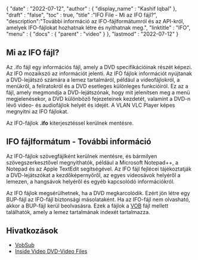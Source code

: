 {
  "date" : "2022-07-12",
  "author" : {
    "display_name" : "Kashif Iqbal"
},
  "draft" : "false",
  "toc" : true,
  "title" :"IFO File - Mi az IFO fájl?",
  "description":"További információ az IFO-fájlformátumról és az API-król, amelyek IFO-fájlokat hozhatnak létre és nyithatnak meg.",
  "linktitle" : "IFO",
  "menu" : {
    "docs" : {
      "parent" : "video"
}
},
  "lastmod" : "2022-07-12"
}

## Mi az IFO fájl?

Az .ifo fájl egy információs fájl, amely a DVD specifikációinak részét képezi. Az IFO mozaikszó az információt jelenti. Az IFO fájlok információt nyújtanak a DVD-lejátszó számára a lemez tartalmáról, például a videofájlokról, a menükről, a feliratokról és a DVD esetleges különleges funkcióiról. Ez az a fájl, amely megmondja a DVD-lejátszónak, hogy mit jelenítsen meg a menü megjelenésekor, a DVD különböző fejezeteinek kezdetét, valamint a DVD-n lévő video- és audiofájlok helyét és idejét. A VLAN VLC Player képes megnyitni az IFO fájlokat.

Az IFO-fájlok **.ifo** kiterjesztéssel kerülnek mentésre.

## IFO fájlformátum - További információ

Az IFO-fájlok szövegfájlként kerülnek mentésre, és bármilyen szövegszerkesztővel megnyithatók, például a Microsoft Notepad++, a Notepad és az Apple TextEdit segítségével. Az IFO fájl fejlécei tájékoztatják a DVD-lejátszókat a kezdőképernyőről, az egyes videosávok helyéről a lemezen, a hangsávok helyéről és egyéb kapcsolódó információkról.

Az IFO fájlok megsérülhetnek, ha a DVD megkarcolódik. Ezért jön létre egy BUP-fájl az IFO-fájl biztonsági másolataként. Ha az IFO-fájl nem olvasható, akkor a BUP-fájl kerül beolvasásra. Ezek a fájlok a [VOB](/video/vob/) fájl mellett találhatók, amely a lemez tartalmának indexét tartalmazza.

## Hivatkozások

* [VobSub](https://www.videohelp.com/software/VobSub)
* [Inside Video DVD-Video Files](https://en.wikibooks.org/wiki/Inside_DVD-Video/IFO_Files)

